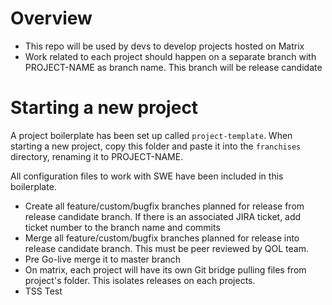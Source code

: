 # Overview #
- This repo will be used by devs to develop projects hosted on Matrix
- Work related to each project should happen on a separate branch with PROJECT-NAME as branch name. This branch will be release candidate

# Starting a new project #
A project boilerplate has been set up called `project-template`. When starting a new project, copy this folder and paste it into the `franchises` directory, renaming it to PROJECT-NAME. 

All configuration files to work with SWE have been included in this boilerplate.

- Create all feature/custom/bugfix branches planned for release from release candidate branch. If there is an associated JIRA ticket, add ticket number to the branch name and commits
- Merge all feature/custom/bugfix branches planned for release into release candidate branch. This must be peer reviewed by QOL team.
- Pre Go-live merge it to master branch
- On matrix, each project will have its own Git bridge pulling files from project's folder. This isolates releases on each projects.
- TSS Test
